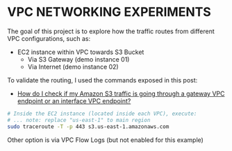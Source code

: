 # VPC NETWORKING EXPERIMENTS

The goal of this project is to explore how the traffic routes from different VPC configurations, such as:

- EC2 instance within VPC towards S3 Bucket
  - Via S3 Gateway (demo instance 01)
  - Via Internet (demo instance 02)

To validate the routing, I used the commands exposed in this post:

- [How do I check if my Amazon S3 traffic is going through a gateway VPC endpoint or an interface VPC endpoint?](https://repost.aws/knowledge-center/vpc-check-traffic-flow)

```bash
# Inside the EC2 instance (located inside each VPC), execute:
# ... note: replace "us-east-1" to main region
sudo traceroute -T -p 443 s3.us-east-1.amazonaws.com
```

Other option is via VPC Flow Logs (but not enabled for this example)
